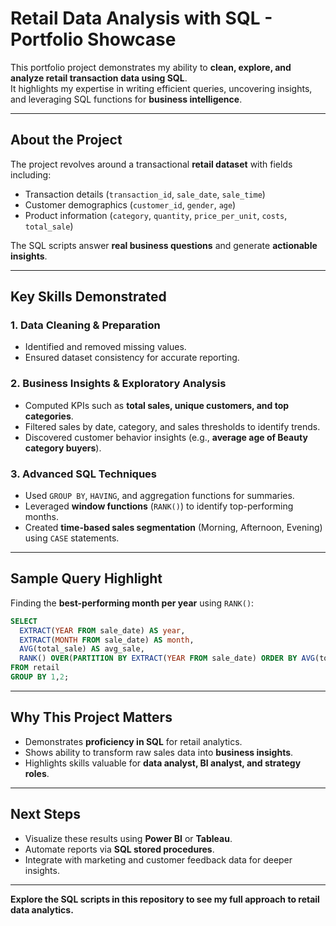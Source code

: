 
# Retail Data Analysis with SQL - Portfolio Showcase

This portfolio project demonstrates my ability to **clean, explore, and analyze retail transaction data using SQL**.  
It highlights my expertise in writing efficient queries, uncovering insights, and leveraging SQL functions for **business intelligence**.

---

## About the Project
The project revolves around a transactional **retail dataset** with fields including:
- Transaction details (`transaction_id`, `sale_date`, `sale_time`)
- Customer demographics (`customer_id`, `gender`, `age`)
- Product information (`category`, `quantity`, `price_per_unit`, `costs`, `total_sale`)

The SQL scripts answer **real business questions** and generate **actionable insights**.

---

## Key Skills Demonstrated

### 1. Data Cleaning & Preparation
- Identified and removed missing values.
- Ensured dataset consistency for accurate reporting.

### 2. Business Insights & Exploratory Analysis
- Computed KPIs such as **total sales, unique customers, and top categories**.
- Filtered sales by date, category, and sales thresholds to identify trends.
- Discovered customer behavior insights (e.g., **average age of Beauty category buyers**).

### 3. Advanced SQL Techniques
- Used `GROUP BY`, `HAVING`, and aggregation functions for summaries.
- Leveraged **window functions** (`RANK()`) to identify top-performing months.
- Created **time-based sales segmentation** (Morning, Afternoon, Evening) using `CASE` statements.

---

## Sample Query Highlight

Finding the **best-performing month per year** using `RANK()`:
```sql
SELECT 
  EXTRACT(YEAR FROM sale_date) AS year,
  EXTRACT(MONTH FROM sale_date) AS month,
  AVG(total_sale) AS avg_sale,
  RANK() OVER(PARTITION BY EXTRACT(YEAR FROM sale_date) ORDER BY AVG(total_sale) DESC) AS rank
FROM retail
GROUP BY 1,2;
```

---

## Why This Project Matters
- Demonstrates **proficiency in SQL** for retail analytics.
- Shows ability to transform raw sales data into **business insights**.
- Highlights skills valuable for **data analyst, BI analyst, and strategy roles**.

---

## Next Steps
- Visualize these results using **Power BI** or **Tableau**.
- Automate reports via **SQL stored procedures**.
- Integrate with marketing and customer feedback data for deeper insights.

---
**Explore the SQL scripts in this repository to see my full approach to retail data analytics.**
